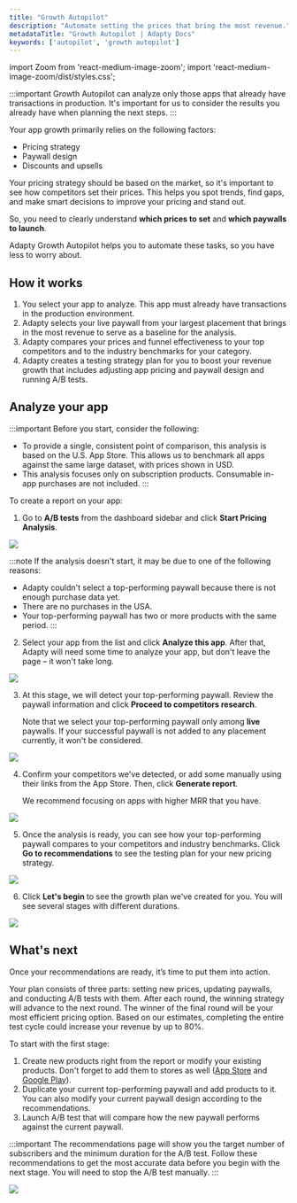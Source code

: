 ```yaml
---
title: "Growth Autopilot"
description: "Automate setting the prices that bring the most revenue."
metadataTitle: "Growth Autopilot | Adapty Docs"
keywords: ['autopilot', 'growth autopilot']
---
```

import Zoom from 'react-medium-image-zoom';
import 'react-medium-image-zoom/dist/styles.css';

:::important
Growth Autopilot can analyze only those apps that already have transactions in production. It's important for us to consider the results you already have when planning the next steps.
:::

Your app growth primarily relies on the following factors:
- Pricing strategy
- Paywall design
- Discounts and upsells

Your pricing strategy should be based on the market, so it's important to see how competitors set their prices. This helps you spot trends, find gaps, and make smart decisions to improve your pricing and stand out.

So, you need to clearly understand **which prices to set** and **which paywalls to launch**.

Adapty Growth Autopilot helps you to automate these tasks, so you have less to worry about.

## How it works

1. You select your app to analyze. This app must already have transactions in the production environment.
2. Adapty selects your live paywall from your largest placement that brings in the most revenue to serve as a baseline for the analysis.
3. Adapty compares your prices and funnel effectiveness to your top competitors and to the industry benchmarks for your category.
4. Adapty creates a testing strategy plan for you to boost your revenue growth that includes adjusting app pricing and paywall design and running A/B tests.

## Analyze your app

:::important
Before you start, consider the following:
- To provide a single, consistent point of comparison, this analysis is based on the U.S. App Store. This allows us to benchmark all apps against the same large dataset, with prices shown in USD.
- This analysis focuses only on subscription products. Consumable in-app purchases are not included.
:::

To create a report on your app:

1. Go to **A/B tests** from the dashboard sidebar and click **Start Pricing Analysis**.

<Zoom>
  <img src={require('./img/pricing-analysis.webp').default}
  style={{
    border: '1px solid #727272', /* border width and color */
    width: '700px', /* image width */
    display: 'block', /* for alignment */
    margin: '0 auto' /* center alignment */
  }}
/>
</Zoom>

<br/>

:::note
If the analysis doesn't start, it may be due to one of the following reasons:
- Adapty couldn't select a top-performing paywall because there is not enough purchase data yet.
- There are no purchases in the USA.
- Your top-performing paywall has two or more products with the same period.
:::

2. Select your app from the list and click **Analyze this app**. After that, Adapty will need some time to analyze your app, but don't leave the page – it won't take long.

<Zoom>
  <img src={require('./img/select-app.webp').default}
  style={{
    border: '1px solid #727272', /* border width and color */
    width: '700px', /* image width */
    display: 'block', /* for alignment */
    margin: '0 auto' /* center alignment */
  }}
/>
</Zoom>

3. At this stage, we will detect your top-performing paywall. Review the paywall information and click **Proceed to competitors research**.

   Note that we select your top-performing paywall only among **live** paywalls. If your successful paywall is not added to any placement currently, it won't be considered.
   
<Zoom>
  <img src={require('./img/app-analysis.webp').default}
  style={{
    border: '1px solid #727272', /* border width and color */
    width: '700px', /* image width */
    display: 'block', /* for alignment */
    margin: '0 auto' /* center alignment */
  }}
/>
</Zoom>

4. Confirm your competitors we've detected, or add some manually using their links from the App Store. Then, click **Generate report**.
   
    We recommend focusing on apps with higher MRR that you have.

<Zoom>
  <img src={require('./img/competitors.webp').default}
  style={{
    border: '1px solid #727272', /* border width and color */
    width: '700px', /* image width */
    display: 'block', /* for alignment */
    margin: '0 auto' /* center alignment */
  }}
/>
</Zoom>

5. Once the analysis is ready, you can see how your top-performing paywall compares to your competitors and industry benchmarks. Click **Go to recommendations** to see the testing plan for your new pricing strategy.

<Zoom>
  <img src={require('./img/compare.webp').default}
  style={{
    border: '1px solid #727272', /* border width and color */
    width: '700px', /* image width */
    display: 'block', /* for alignment */
    margin: '0 auto' /* center alignment */
  }}
/>
</Zoom>


6. Click **Let's begin** to see the growth plan we've created for you. You will see several stages with different durations.

<Zoom>
  <img src={require('./img/growth-strategy.webp').default}
  style={{
    border: '1px solid #727272', /* border width and color */
    width: '700px', /* image width */
    display: 'block', /* for alignment */
    margin: '0 auto' /* center alignment */
  }}
/>
</Zoom>


## What's next 

Once your recommendations are ready, it’s time to put them into action. 

Your plan consists of three parts: setting new prices, updating paywalls, and conducting A/B tests with them. After each round, the winning strategy will advance to the next round. The winner of the final round will be your most efficient pricing option. Based on our estimates, completing the entire test cycle could increase your revenue by up to 80%.

To start with the first stage:

1. Create new products right from the report or modify your existing products. Don't forget to add them to stores as well ([App Store](app-store-products.md) and [Google Play](android-products.md)).
2. Duplicate your current top-performing paywall and add products to it. You can also modify your current paywall design according to the recommendations.
3. Launch A/B test that will compare how the new paywall performs against the current paywall.

:::important
The recommendations page will show you the target number of subscribers and the minimum duration for the A/B test. Follow these recommendations to get the most accurate data before you begin with the next stage. You will need to stop the A/B test manually.
:::

<Zoom>
  <img src={require('./img/recommendation.webp').default}
  style={{
    border: '1px solid #727272', /* border width and color */
    width: '700px', /* image width */
    display: 'block', /* for alignment */
    margin: '0 auto' /* center alignment */
  }}
/>
</Zoom>